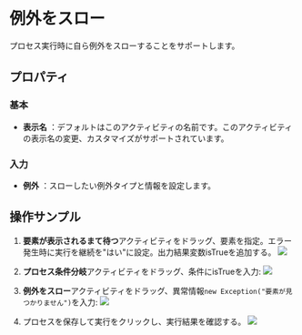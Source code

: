 # 例外をスロー

プロセス実行時に自ら例外をスローすることをサポートします。

## プロパティ
### 基本
- **表示名** ：デフォルトはこのアクティビティの名前です。このアクティビティの表示名の変更、カスタマイズがサポートされています。

### 入力
- **例外** ：スローしたい例外タイプと情報を設定します。

## 操作サンプル
1. **要素が表示されるまて待つ**アクティビティをドラッグ、要素を指定。エラー発生時に実行を継続を"はい"に設定。出力結果変数isTrueを追加する。
![](https://docimages.blob.core.chinacloudapi.cn/images/Activities/Throw-1.png)

2. **プロセス条件分岐**アクティビティをドラッグ、条件にisTrueを入力:
![](https://docimages.blob.core.chinacloudapi.cn/images/Activities/Throw-2.png)

3. **例外をスロー**アクティビティをドラッグ、異常情報`new Exception("要素が見つかりません")`を入力:
![](https://docimages.blob.core.chinacloudapi.cn/images/Activities/Throw-3.png)

4. プロセスを保存して実行をクリックし、実行結果を確認する。
![](https://docimages.blob.core.chinacloudapi.cn/images/Activities/Throw-4.png)


